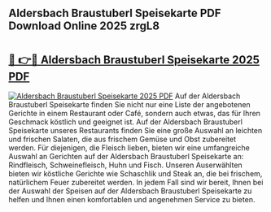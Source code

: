 ## Aldersbach Braustuberl Speisekarte PDF Download Online 2025 zrgL8

# <h2><a href="http://gc5faa.nevu.top/?p=Aldersbach+Braustuberl+Speisekarte">🔗 👉🔴 Aldersbach Braustuberl Speisekarte 2025 PDF</a></h2>

[![Aldersbach Braustuberl Speisekarte 2025 PDF](https://i.imgur.com/dBaPXMq.png)](http://gc5faa.nevu.top/?p=Aldersbach+Braustuberl+Speisekarte)
Auf der Aldersbach Braustuberl Speisekarte finden Sie nicht nur eine Liste der angebotenen Gerichte in einem Restaurant oder Café, sondern auch etwas, das für Ihren Geschmack köstlich und geeignet ist. Auf der Aldersbach Braustuberl Speisekarte unseres Restaurants finden Sie eine große Auswahl an leichten und frischen Salaten, die aus frischem Gemüse und Obst zubereitet werden. Für diejenigen, die Fleisch lieben, bieten wir eine umfangreiche Auswahl an Gerichten auf der Aldersbach Braustuberl Speisekarte an: Rindfleisch, Schweinefleisch, Huhn und Fisch. Unseren Auserwählten bieten wir köstliche Gerichte wie Schaschlik und Steak an, die bei frischem, natürlichem Feuer zubereitet werden. In jedem Fall sind wir bereit, Ihnen bei der Auswahl der Speisen auf der Aldersbach Braustuberl Speisekarte zu helfen und Ihnen einen komfortablen und angenehmen Service zu bieten.
